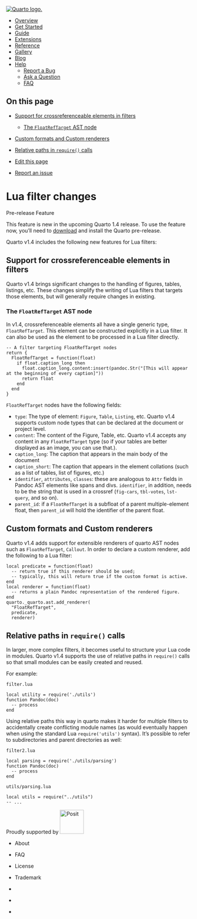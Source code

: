 <a href="../../../index.html"
class="navbar-brand navbar-brand-logo"><img src="../../../quarto.png"
class="navbar-logo" alt="Quarto logo." /></a>

<span class="navbar-toggler-icon"></span>

-   <a href="../../../index.html" class="nav-link"><span
    class="menu-text">Overview</span></a>
-   <a href="../../../docs/get-started/index.html" class="nav-link"><span
    class="menu-text">Get Started</span></a>
-   <a href="../../../docs/guide/index.html" class="nav-link"><span
    class="menu-text">Guide</span></a>
-   <a href="../../../docs/extensions/index.html" class="nav-link"><span
    class="menu-text">Extensions</span></a>
-   <a href="../../../docs/reference/index.html" class="nav-link"><span
    class="menu-text">Reference</span></a>
-   <a href="../../../docs/gallery/index.html" class="nav-link"><span
    class="menu-text">Gallery</span></a>
-   <a href="../../../docs/blog/index.html" class="nav-link"><span
    class="menu-text">Blog</span></a>
-   <a href="#" id="nav-menu-help" class="nav-link dropdown-toggle"
    role="button" data-bs-toggle="dropdown" aria-expanded="false"><span
    class="menu-text">Help</span></a>
    -   <a href="https://github.com/quarto-dev/quarto-cli/issues"
        class="dropdown-item"><em></em> <span class="dropdown-text">Report a
        Bug</span></a>
    -   <a href="https://github.com/quarto-dev/quarto-cli/discussions"
        class="dropdown-item"><em></em> <span class="dropdown-text">Ask a
        Question</span></a>
    -   <a href="../../../docs/faq/index.html" class="dropdown-item"><em></em>
        <span class="dropdown-text">FAQ</span></a>

<a href="https://twitter.com/quarto_pub"
class="quarto-navigation-tool px-1" aria-label="Quarto Twitter"
title="Quarto Twitter"><em></em></a>
<a href="https://github.com/quarto-dev/quarto-cli"
class="quarto-navigation-tool px-1" aria-label="Quarto GitHub"
title="Quarto GitHub"><em></em></a>
<a href="https://quarto.org/docs/blog/index.xml"
class="quarto-navigation-tool px-1" aria-label="Quarto Blog RSS"
title="Quarto Blog RSS"><em></em></a>

## On this page

-   <a href="#support-for-crossreferenceable-elements-in-filters"
    id="toc-support-for-crossreferenceable-elements-in-filters"
    class="nav-link active"
    data-scroll-target="#support-for-crossreferenceable-elements-in-filters">Support
    for crossreferenceable elements in filters</a>
    -   <a href="#the-floatreftarget-ast-node"
        id="toc-the-floatreftarget-ast-node" class="nav-link"
        data-scroll-target="#the-floatreftarget-ast-node">The
        <code>FloatRefTarget</code> AST node</a>
-   <a href="#custom-formats-and-custom-renderers"
    id="toc-custom-formats-and-custom-renderers" class="nav-link"
    data-scroll-target="#custom-formats-and-custom-renderers">Custom formats
    and Custom renderers</a>
-   <a href="#relative-paths-in-require-calls"
    id="toc-relative-paths-in-require-calls" class="nav-link"
    data-scroll-target="#relative-paths-in-require-calls">Relative paths in
    <code>require()</code> calls</a>

-   <a
    href="https://github.com/quarto-dev/quarto-web/edit/main/docs/prerelease/1.4/lua_changes.qmd"
    class="toc-action"><em></em>Edit this page</a>
-   <a href="https://github.com/quarto-dev/quarto-cli/issues/new/choose"
    class="toc-action"><em></em>Report an issue</a>

# Lua filter changes

Pre-release Feature

This feature is new in the upcoming Quarto 1.4 release. To use the
feature now, you’ll need to
[download](https://quarto.org/docs/download/prerelease) and install the
Quarto pre-release.

Quarto v1.4 includes the following new features for Lua filters:

## Support for crossreferenceable elements in filters

Quarto v1.4 brings significant changes to the handling of figures,
tables, listings, etc. These changes simplify the writing of Lua filters
that targets those elements, but will generally require changes in
existing.

### The `FloatRefTarget` AST node

In v1.4, crossreferenceable elements all have a single generic type,
`FloatRefTarget`. This element can be constructed explicitly in a Lua
filter. It can also be used as the element to be processed in a Lua
filter directly.

    -- A filter targeting FloatRefTarget nodes
    return {
      FloatRefTarget = function(float)
        if float.caption_long then
          float.caption_long.content:insert(pandoc.Str("[This will appear at the beginning of every caption]"))
          return float
        end
      end
    }

`FloatRefTarget` nodes have the following fields:

-   `type`: The type of element: `Figure`, `Table`, `Listing`, etc.
    Quarto v1.4 supports custom node types that can be declared at the
    document or project level.
-   `content`: The content of the Figure, Table, etc. Quarto v1.4
    accepts any content in any `FloatRefTarget` type (so if your tables
    are better displayed as an image, you can use that.).
-   `caption_long`: The caption that appears in the main body of the
    document
-   `caption_short`: The caption that appears in the element collations
    (such as a list of tables, list of figures, etc.)
-   `identifier`, `attributes`, `classes`: these are analogous to `Attr`
    fields in Pandoc AST elements like spans and divs. `identifier`, in
    addition, needs to be the string that is used in a crossref
    (`fig-cars`, `tbl-votes`, `lst-query`, and so on).
-   `parent_id`: if a `FloatRefTarget` is a subfloat of a parent
    multiple-element float, then `parent_id` will hold the identifier of
    the parent float.

## Custom formats and Custom renderers

Quarto v1.4 adds support for extensible renderers of quarto AST nodes
such as `FloatRefTarget`, `Callout`. In order to declare a custom
renderer, add the following to a Lua filter:

    local predicate = function(float)
      -- return true if this renderer should be used;
      -- typically, this will return true if the custom format is active.
    end
    local renderer = function(float)
      -- returns a plain Pandoc representation of the rendered figure.
    end
    quarto._quarto.ast.add_renderer(
      "FloatRefTarget", 
      predicate, 
      renderer)

## Relative paths in `require()` calls

In larger, more complex filters, it becomes useful to structure your Lua
code in modules. Quarto v1.4 supports the use of relative paths in
`require()` calls so that small modules can be easily created and
reused.

For example:

    filter.lua

    local utility = require('./utils')
    function Pandoc(doc)
      -- process 
    end

Using relative paths this way in quarto makes it harder for multiple
filters to accidentally create conflicting module names (as would
eventually happen when using the standard Lua `require('utils')`
syntax). It’s possible to refer to subdirectories and parent directories
as well:

    filter2.lua

    local parsing = require('./utils/parsing')
    function Pandoc(doc)
      -- process 
    end

    utils/parsing.lua

    local utils = require("../utils")
    -- ...

Proudly supported by [<img
src="https://www.rstudio.com/assets/img/posit-logo-fullcolor-TM.svg"
class="img-fluid" width="65" alt="Posit" />](https://posit.co)

-   <a href="../../../about.html" class="nav-link"></a>

    About

-   <a href="../../../docs/faq/index.html" class="nav-link"></a>

    FAQ

-   <a href="../../../license.html" class="nav-link"></a>

    License

-   <a href="../../../trademark.html" class="nav-link"></a>

    Trademark

-   <a href="https://twitter.com/quarto_pub" class="nav-link"><em></em></a>
-   <a href="https://github.com/quarto-dev/quarto-cli"
    class="nav-link"><em></em></a>
-   <a href="https://quarto.org/docs/blog/index.xml"
    class="nav-link"><em></em></a>
